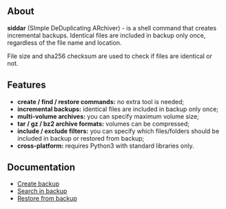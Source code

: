 ## About

**siddar** (SImple DeDuplicating ARchiver) - is a shell command that creates incremental backups. Identical files are included in backup only once, regardless of the file name and location.

File size and sha256 checksum are used to check if files are identical or not.

## Features

* **create / find / restore commands:** no extra tool is needed;
* **incremental backups:** identical files are included in backup only once;
* **multi-volume archives:** you can specify maximum volume size;
* **tar / gz / bz2 archive formats:** volumes can be compressed;
* **include / exclude filters:** you can specify which files/folders should be included in backup or restored from backup;
* **cross-platform:** requires Python3 with standard libraries only.

## Documentation

* [Create backup](CREATE.md)
* [Search in backup](SEARCH.md)
* [Restore from backup](RESTORE.md)
